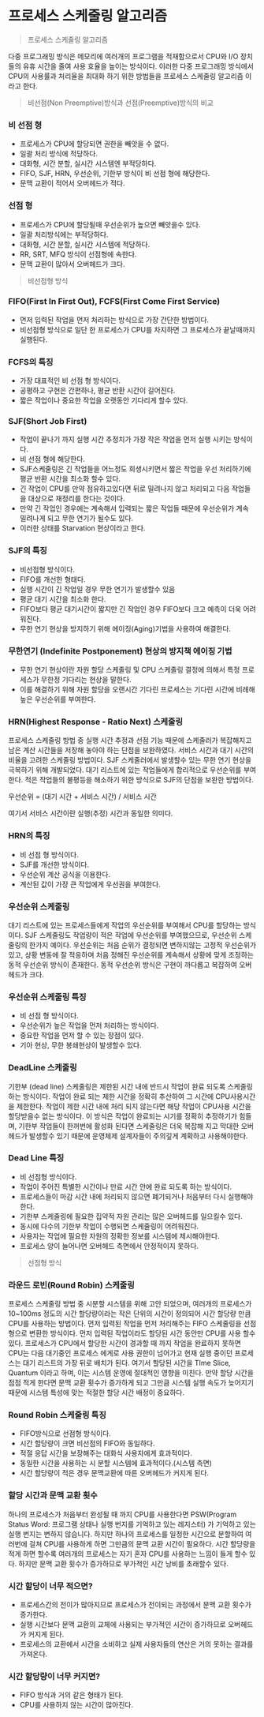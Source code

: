 # 프로세스 스케줄링 알고리즘

> 프로세스 스케줄링 알고리즘

다중 프로그래밍 방식은 메모리에 여러개의 프로그램을 적재함으로서 CPU와 I/O 장치들의 유휴 시간을 줄여 사용 효율을 높이는 방식이다.
이러한 다중 프로그래밍 방식에서 CPU의 사용률과 처리율을 최대화 하기 위한 방법들을 프로세스 스케줄링 알고리즘 이라고 한다.

> 비선점(Non Preemptive)방식과 선점(Preemptive)방식의 비교

### 비 선점 형
- 프로세스가 CPU에 할당되면 권한을 빼앗을 수 없다.
- 일괄 처리 방식에 적당하다.
- 대화형, 시간 분할, 실시간 시스템엔 부적당하다.
- FIFO, SJF, HRN, 우선순위, 기한부 방식이 비 선점 형에 해당한다.
- 문맥 교환이 적어서 오버헤드가 적다.
### 선점 형
- 프로세스가 CPU에 할당될때 우선순위가 높으면 빼앗을수 있다.
- 일괄 처리방식에는 부적당하다.
- 대화형, 시간 분할, 실시간 시스템에 적당하다.
- RR, SRT, MFQ 방식이 선점형에 속한다.
- 문맥 교환이 많아서 오버헤드가 크다.

> 비선점형 방식

### FIFO(First In First Out), FCFS(First Come First Service)

- 먼저 입력된 작업을 먼저 처리하는 방식으로 가장 간단한 방법이다.
- 비선점형 방식으로 일단 한 프로세스가 CPU를 차지하면 그 프로세스가 끝날때까지 실행된다.

### FCFS의 특징
- 가장 대표적인 비 선점 형 방식이다.
- 공평하고 구현은 간편하나, 평균 반환 시간이 길어진다.
- 짧은 작업이나 중요한 작업을 오랫동안 기다리게 할수 있다.

### SJF(Short Job First)
- 작업이 끝나기 까지 실행 시간 추정치가 가장 작은 작업을 먼저 실행 시키는 방식이다.
- 비 선점 형에 해당한다.
- SJF스케줄링은 긴 작업들을 어느정도 희생시키면서 짧은 작업을 우선 처리하기에 평균 반환 시간을 최소화 할수 있다.
- 긴 작업이 CPU를 만약 점유하고있다면 뒤로 밀려나지 않고 처리되고 다음 작업들을 대상으로 재정리를 한다는 것이다.
- 만약 긴 작업인 경우에는 계속해서 입력되는 짧은 작업들 때문에 우선순위가 계속 밀려나게 되고 무한 연기가 될수도 있다.
- 이러한 상태를 Starvation 현상이라고 한다.

### SJF의 특징
- 비선점형 방식이다.
- FIFO를 개선한 형태다.
- 실행 시간이 긴 작업일 경우 무한 연기가 발생할수 있음
- 평균 대기 시간을 최소화 한다.
- FIFO보다 평균 대기시간이 짧지만 긴 작업인 경우 FIFO보다 크고 예측이 더욱 어려워진다.
- 무한 연기 현상을 방지하기 위해 에이징(Aging)기법을 사용하여 해결한다.
### 무한연기 (Indefinite Postponement) 현상의 방지책 에이징 기법
- 무한 연기 현상이란 자원 할당 스케줄링 및 CPU 스케줄링 결정에 의해서 특정 프로세스가 무한정 기다리는 현상을 말한다.
- 이를 해결하기 위해 자원 할당을 오랜시간 기다린 프로세스는 기다린 시간에 비례해 높은 우선순위를 부여한다.

### HRN(Highest Response - Ratio Next) 스케줄링
 프로세스 스케줄링 방법 중 실행 시간 추정과 선점 기능 때문에 스케줄러가 복잡해지고 남은 계산 시간들을 저장해 놓아야 하는 단점을 보완하였다.
 서비스 시간과 대기 시간의 비율을 고려한 스케줄링 방법이다.
SJF 스케줄러에서 발생할수 있는 무한 연기 현상을 극복하기 위해 개발되었다.
대기 리스트에 있는 작업들에게 합리적으로 우선순위를 부여한다.
적은 작업들의 불평등을 해소하기 위한 방식으로 SJF의 단점을 보완한 방법이다.

우선순위 = (대기 시간 + 서비스 시간) / 서비스 시간

여기서 서비스 시간이란 실행(추정) 시간과 동일한 의미다.

### HRN의 특징
- 비 선점 형 방식이다.
- SJF를 개선한 방식이다.
- 우선순위 계산 공식을 이용한다.
- 계산된 값이 가장 큰 작업에게 우선권을 부여한다.

### 우선순위 스케줄링
대기 리스트에 있는 프로세스들에게 작업의 우선순위를 부여해서 CPU를 할당하는 방식이다.
SJF 스케줄링도 작업량이 적은 작업에 우선순위를 부여했으므로, 우선순위 스케줄링의 한가지 예이다.
우선순위는 처음 순위가 결정되면 변하지않는 고정적 우선순위가 있고, 상황 변동에 잘 적응하며 처음 정해진 우선순위를 계속해서 상황에 맞게 조정하는 동적 우선순위 방식이 존재한다.
동적 우선순위 방식은 구현이 까다롭고 복잡하여 오버헤드가 크다.

### 우선순위 스케줄링 특징
- 비 선점 형 방식이다.
- 우선순위가 높은 작업을 먼저 처리하는 방식이다.
- 중요한 작업을 먼저 할 수 있는 장점이 있다.
- 기아 현상, 무한 봉쇄현상이 발생할수 있다.

### DeadLine 스케줄링

기한부 (dead line) 스케줄링은 제한된 시간 내에 반드시 작업이 완료 되도록 스케줄링하는 방식이다.
작업이 완료 되는 제한 시간을 정확히 추산하여 그 시간에 CPU사용시간을 제한한다.
작업이 제한 시간 내에 처리 되지 않는다면 해당 작업이 CPU사용 시간을 할당받을수 없는 방식이다.
이 방식은 작업이 완료되는 시기를 정확히 추정하기가 힘들며, 기한부 작업들이 한꺼번에 활성화 된다면 스케줄링은 더욱 복잡해 지고 막대한 오버헤드가 발생할수 있기 때문에 운영체제 설계자들이 주의깊게 계확하고 사용해야한다.

### Dead Line 특징
- 비 선점형 방식이다.
- 작업이 주어진 특별한 시간이나 만료 시간 안에 완료 되도록 하는 방식이다.
- 프로세스들이 마감 시간 내에 처리되지 않으면 폐기되거나 처음부터 다시 실행해야 한다.
- 기한부 스케줄링에 필요한 집약적 자원 관리는 많은 오버헤드를 일으킬수 있다.
- 동시에 다수의 기한부 작업이 수행되면 스케줄링이 어려워진다.
- 사용자는 작업에 필요한 자원의 정확한 정보를 시스템에 제시해야한다.
- 프로세스 양이 늘어나면 오버헤드 측면에서 안정적이지 못하다.

> 선점형 방식

### 라운드 로빈(Round Robin) 스케줄링
프로세스 스케줄링 방법 중 시분할 시스템을 위해 고안 되었으며, 여러개의 프로세스가 10~100ms 정도의 시간 할당량이라는 작은 단위의 시간이 정의되어 시간 할당량 만큼 CPU를 사용하는 방법이다.
먼저 입력된 작업을 먼저 처리해주는 FIFO 스케줄링을 선점형으로 변환한 방식이다.
먼저 입력된 작업이라도 할당된 시간 동안만 CPU를 사용 할수 있다.
프로세스가 CPU에서 할당한 시간이 경과할 때 까지 작업을 완료하지 못하면 CPU는 다음 대기중인 프로세스 에게로 사용 권한이 넘어가고 
현재 실행 중이던 프로세스는 대기 리스트의 가장 뒤로 배치가 된다.
여기서 할당된 시간을 TIme Slice, Quantum 이라고 하며, 이는 시스템 운영에 절대적인 영향을 미친다. 만약 할당 시간을 점점 적게 한다면 문맥 교환 횟수가 증가하게 되고 그만큼 시스템 실행 속도가 늦어지기 때문에 시스템 특성에 맞는 적절한 할당 시간 배정이 중요하다.

### Round Robin 스케줄링  특징
- FIFO방식으로 선점형 방식이다.
- 시간 할당량이 크면 비선점의 FIFO와 동일하다.
- 적절 응답 시간을 보장해주는 대화식 사용자에게 효과적이다.
- 동일한 시간을 사용하는 시 분할 시스템에 효과적이다.(시스템 측면)
- 시간 할당량이 적은 경우 문맥교환에 따른 오버헤드가 커지게 된다.

### 할당 시간과 문맥 교환 횟수
하나의 프로세스가 처음부터 완성될 때 까지 CPU를 사용한다면 PSW(Program Status Word: 프로그램 상태나 실행 번지를 기억하고 있는 레지스터) 가 기억하고 있는 실행 번지는 변하지 않습니다.
하지만 하나의 프로세스를 일정한 시간으로 분할하여 여러번에 걸쳐 CPU를 사용하게 하면 그만큼의 문맥 교환 시간이 필요하다.
시간 할당량을 적게 하면 할수록 여러개의 프로세스는 자기 혼자 CPU를 사용하는 느낌이 들게 할수 있다.
하지만 문맥 교환 횟수가 증가하므로 부가적인 시간 낭비를 초래할수 있다.

### 시간 할당이 너무 적으면?
- 프로세스간의 전이가 많아지므로 프로세스가 전이되는 과정에서 문맥 교환 횟수가 증가한다.
- 실행 시간보다 문맥 교환의 교체에 사용되는 부가적인 시간이 증가하므로 오버헤드가 커지게 된다.
- 프로세스의 교환에서 시간을 소비하고 실제 사용자들의 연산은 거의 못하는 결과를 가져온다.
### 시간 할당량이 너무 커지면?
- FIFO 방식과 거의 같은 형태가 된다.
- CPU를 사용하지 않는 시간이 많아진다.


